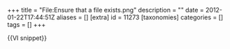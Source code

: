 +++
title = "File:Ensure that a file exists.png"
description = ""
date = 2012-01-22T17:44:51Z
aliases = []
[extra]
id = 11273
[taxonomies]
categories = []
tags = []
+++

{{VI snippet}}
